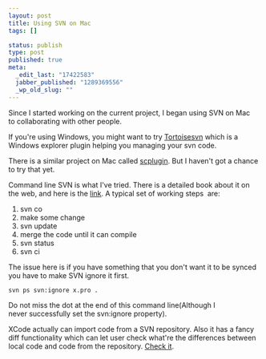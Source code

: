 ```yaml
--- 
layout: post
title: Using SVN on Mac
tags: []

status: publish
type: post
published: true
meta: 
  _edit_last: "17422583"
  jabber_published: "1289369556"
  _wp_old_slug: ""
---
```

Since I started working on the current project, I began using SVN on Mac to collaborating with other people.

If you're using Windows, you might want to try [Tortoisesvn](http://tortoisesvn.tigris.org/) which is a Windows explorer plugin helping you managing your svn code.

There is a similar project on Mac called [scplugin](http://scplugin.tigris.org/). But I haven't got a chance to try that yet.

Command line SVN is what I've tried. There is a detailed book about it on the web, and here is the [link](http://svnbook.red-bean.com/nightly/en/index.html). A typical set of working steps  are:

1. svn co
2. make some change
3. svn update
4. merge the code until it can compile
5. svn status
6. svn ci

The issue here is if you have something that you don't want it to be synced you have to make SVN ignore it first.

    svn ps svn:ignore x.pro .

Do not miss the dot at the end of this command line(Although I never successfully set the svn:ignore property).

XCode actually can import code from a SVN repository. Also it has a fancy diff functionality which can let user check what're the differences between local code and code from the repository. [Check it](http://developer.apple.com/tools/subversionxcode.html).
